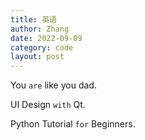 ```yaml
---
title: 英语
author: Zhang
date: 2022-09-09
category: code
layout: post
---
```


You `are` like you dad.

UI Design `with` Qt.

Python Tutorial `for` Beginners.
